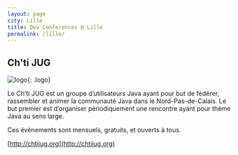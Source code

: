 ```yaml
---
layout: page
city: Lille
title: Dev Conferences @ Lille
permalink: /lille/
---
```


## <span class="glyphicon glyphicon-chevron-right"></span> Ch'ti JUG

![logo](http://chtijug.org/wp-content/uploads/2012/01/logoJug-full-e1327596969647.png){: .logo}

Le Ch’ti JUG est un groupe d’utilisateurs Java ayant pour but de fédérer, rassembler et animer la communauté Java dans le Nord-Pas-de-Calais. Le but premier est d’organiser périodiquement une rencontre ayant pour thème Java au sens large.

Ces évènements sont mensuels, gratuits, et ouverts à tous.

<span class="glyphicon glyphicon-home"></span> [http://chtijug.org](http://chtijug.org)


